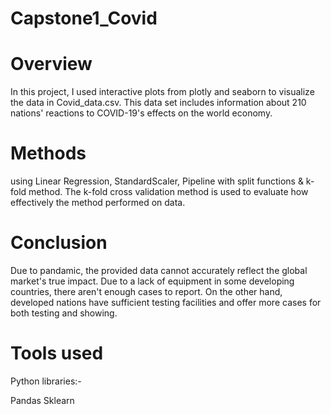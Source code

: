# Capstone1_Covid

# Overview

In this project, I used interactive plots from plotly and seaborn to visualize the data in Covid_data.csv. This data set includes information about 210 nations' reactions to COVID-19's effects on the world economy.

# Methods

using Linear Regression, StandardScaler, Pipeline with split functions & k-fold method. The k-fold cross validation method is used to evaluate how effectively the method performed on data.

# Conclusion

Due to pandamic, the provided data cannot accurately reflect the global market's true impact. Due to a lack of equipment in some developing countries, there aren't enough cases to report. On the other hand, developed nations have sufficient testing facilities and offer more cases for both testing and showing.

# Tools used
Python libraries:-

Pandas
Sklearn
